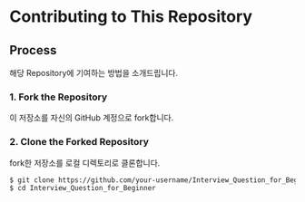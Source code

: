 # Contributing to This Repository


## Process

해당 Repository에 기여하는 방법을 소개드립니다.

### 1. Fork the Repository

이 저장소를 자신의 GitHub 계정으로 fork합니다.

### 2. Clone the Forked Repository

fork한 저장소를 로컬 디렉토리로 클론합니다.

```bash
$ git clone https://github.com/your-username/Interview_Question_for_Beginner.git
$ cd Interview_Question_for_Beginner
